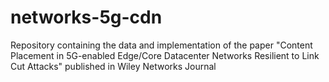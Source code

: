 # networks-5g-cdn
Repository containing the data and implementation of the paper "Content Placement in 5G-enabled Edge/Core Datacenter Networks Resilient to Link Cut Attacks" published in Wiley Networks Journal
